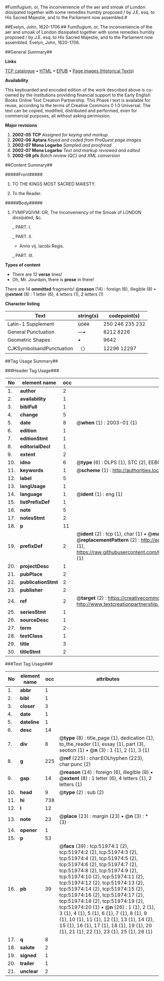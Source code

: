 #Fumifugium, or, The inconveniencie of the aer and smoak of London dissipated together with some remedies humbly proposed / by J.E. esq. to His Sacred Majestie, and to the Parliament now assembled.#

##Evelyn, John, 1620-1706.##
Fumifugium, or, The inconveniencie of the aer and smoak of London dissipated together with some remedies humbly proposed / by J.E. esq. to His Sacred Majestie, and to the Parliament now assembled.
Evelyn, John, 1620-1706.

##General Summary##

**Links**

[TCP catalogue](http://www.ota.ox.ac.uk/tcp/)  • 
[HTML](http://tei.it.ox.ac.uk/tcp/Texts-HTML/free/A38/A38788.html)  • 
[EPUB](http://tei.it.ox.ac.uk/tcp/Texts-EPUB/free/A38/A38788.epub) • 
[Page images (Historical Texts)](https://data.historicaltexts.jisc.ac.uk/view?pubId=eebo-11987943e&pageId=eebo-11987943e-51974-1)

**Availability**

This keyboarded and encoded edition of the
	       work described above is co-owned by the institutions
	       providing financial support to the Early English Books
	       Online Text Creation Partnership. This Phase I text is
	       available for reuse, according to the terms of Creative
	       Commons 0 1.0 Universal. The text can be copied,
	       modified, distributed and performed, even for
	       commercial purposes, all without asking permission.

**Major revisions**

1. __2002-05__ __TCP__ *Assigned for keying and markup*
1. __2002-06__ __Aptara__ *Keyed and coded from ProQuest page images*
1. __2002-07__ __Mona Logarbo__ *Sampled and proofread*
1. __2002-07__ __Mona Logarbo__ *Text and markup reviewed and edited*
1. __2002-08__ __pfs__ *Batch review (QC) and XML conversion*

##Content Summary##

#####Front#####

1. TO
THE KINGS MOST SACRED
MAIESTY.

1. To the Reader.

#####Body#####

1. FVMIFVGIVM:
OR,
The Inconveniency of the Smoak
of LONDON dissipated, &c.

    _ PART. I.

    _ PART. II.

      * Anno vij. Iacobi Regis.

    _ PART. III.

**Types of content**

  * There are 12 **verse** lines!
  * Oh, Mr. Jourdain, there is **prose** in there!

There are 14 **ommitted** fragments! 
 @__reason__ (14) : foreign (6), illegible (8)  •  @__extent__ (8) : 1 letter (6), 4 letters (1), 2 letters (1)

**Character listing**


|Text|string(s)|codepoint(s)|
|---|---|---|
|Latin-1 Supplement|úöëè|250 246 235 232|
|General Punctuation|—•|8212 8226|
|Geometric Shapes|▪|9642|
|CJKSymbolsandPunctuation|〈〉|12296 12297|

##Tag Usage Summary##

###Header Tag Usage###

|No|element name|occ|attributes|
|---|---|---|---|
|1.|__author__|2||
|2.|__availability__|1||
|3.|__biblFull__|1||
|4.|__change__|5||
|5.|__date__|8| @__when__ (1) : 2003-01 (1)|
|6.|__edition__|1||
|7.|__editionStmt__|1||
|8.|__editorialDecl__|1||
|9.|__extent__|2||
|10.|__idno__|6| @__type__ (6) : DLPS (1), STC (2), EEBO-CITATION (1), OCLC (1), VID (1)|
|11.|__keywords__|1| @__scheme__ (1) : http://authorities.loc.gov/ (1)|
|12.|__label__|5||
|13.|__langUsage__|1||
|14.|__language__|1| @__ident__ (1) : eng (1)|
|15.|__listPrefixDef__|1||
|16.|__note__|5||
|17.|__notesStmt__|2||
|18.|__p__|11||
|19.|__prefixDef__|2| @__ident__ (2) : tcp (1), char (1)  •  @__matchPattern__ (2) : ([0-9\-]+):([0-9IVX]+) (1), (.+) (1)  •  @__replacementPattern__ (2) : http://eebo.chadwyck.com/downloadtiff?vid=$1&page=$2 (1), https://raw.githubusercontent.com/textcreationpartnership/Texts/master/tcpchars.xml#$1 (1)|
|20.|__projectDesc__|1||
|21.|__pubPlace__|2||
|22.|__publicationStmt__|2||
|23.|__publisher__|2||
|24.|__ref__|2| @__target__ (2) : https://creativecommons.org/publicdomain/zero/1.0/ (1), http://www.textcreationpartnership.org/docs/. (1)|
|25.|__seriesStmt__|1||
|26.|__sourceDesc__|1||
|27.|__term__|2||
|28.|__textClass__|1||
|29.|__title__|3||
|30.|__titleStmt__|2||


###Text Tag Usage###

|No|element name|occ|attributes|
|---|---|---|---|
|1.|__abbr__|1||
|2.|__bibl__|1||
|3.|__closer__|3||
|4.|__date__|1||
|5.|__dateline__|1||
|6.|__desc__|14||
|7.|__div__|8| @__type__ (8) : title_page (1), dedication (1), to_the_reader (1), essay (1), part (3), section (1)  •  @__n__ (3) : 1 (1), 2 (1), 3 (1)|
|8.|__g__|225| @__ref__ (225) : char:EOLhyphen (223), char:punc (2)|
|9.|__gap__|14| @__reason__ (14) : foreign (6), illegible (8)  •  @__extent__ (8) : 1 letter (6), 4 letters (1), 2 letters (1)|
|10.|__head__|9| @__type__ (2) : sub (2)|
|11.|__hi__|738||
|12.|__l__|12||
|13.|__note__|23| @__place__ (23) : margin (23)  •  @__n__ (3) : * (3)|
|14.|__opener__|1||
|15.|__p__|53||
|16.|__pb__|39| @__facs__ (39) : tcp:51974:1 (2), tcp:51974:2 (2), tcp:51974:3 (2), tcp:51974:4 (2), tcp:51974:5 (2), tcp:51974:6 (2), tcp:51974:7 (2), tcp:51974:8 (2), tcp:51974:9 (2), tcp:51974:10 (2), tcp:51974:11 (2), tcp:51974:12 (2), tcp:51974:13 (2), tcp:51974:14 (2), tcp:51974:15 (2), tcp:51974:16 (2), tcp:51974:17 (2), tcp:51974:18 (2), tcp:51974:19 (2), tcp:51974:20 (1)  •  @__n__ (26) : 1 (1), 2 (1), 3 (1), 4 (1), 5 (1), 6 (1), 7 (1), 8 (1), 9 (1), 10 (1), 11 (1), 12 (1), 13 (1), 14 (2), 15 (1), 16 (1), 17 (1), 18 (1), 19 (1), 20 (1), 21 (1), 22 (1), 23 (1), 25 (1), 26 (1)|
|17.|__q__|8||
|18.|__salute__|2||
|19.|__signed__|1||
|20.|__trailer__|1||
|21.|__unclear__|2||

